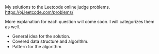My solutions to the Leetcode online judge problems.
https://oj.leetcode.com/problems/

More explanation for each question will come soon. I will categorizes them as well.
- General idea for the solution.
- Covered data structure and algorithm.
- Pattern for the algorithm.
